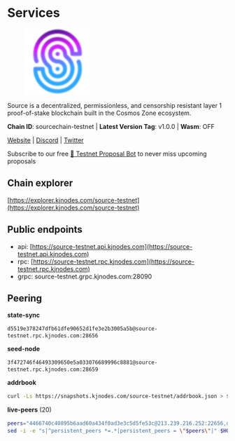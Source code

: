 # Services

<figure><img src="https://raw.githubusercontent.com/kj89/cosmos-images/main/logos/source.png" width="150" alt=""><figcaption></figcaption></figure>

Source is a decentralized, permissionless, and censorship resistant layer 1 proof-of-stake blockchain built in the Cosmos Zone ecosystem.

**Chain ID**: sourcechain-testnet | **Latest Version Tag**: v1.0.0 | **Wasm**: OFF

[Website](https://www.sourceprotocol.io/) | [Discord](https://discord.io/SourceProtocol) | [Twitter](https://www.twitter.com/sourceprotocol_)



Subscribe to our free [🤖 Testnet Proposal Bot](https://t.me/kjnodes_testnet_proposal_bot) to never miss upcoming proposals


## Chain explorer
[https://explorer.kjnodes.com/source-testnet](https://explorer.kjnodes.com/source-testnet)

## Public endpoints

* api: [https://source-testnet.api.kjnodes.com](https://source-testnet.api.kjnodes.com)
* rpc: [https://source-testnet.rpc.kjnodes.com](https://source-testnet.rpc.kjnodes.com)
* grpc: source-testnet.grpc.kjnodes.com:28090

## Peering

**state-sync**

```text
d5519e378247dfb61dfe90652d1fe3e2b3005a5b@source-testnet.rpc.kjnodes.com:28656
```

**seed-node**

```text
3f472746f46493309650e5a033076689996c8881@source-testnet.rpc.kjnodes.com:28659
```

**addrbook**
```bash
curl -Ls https://snapshots.kjnodes.com/source-testnet/addrbook.json > $HOME/.source/config/addrbook.json
```

**live-peers** (20)
```bash
peers="4466740c40895b6aad60a434f0ad3e3c5d5fe53c@213.239.216.252:22656,ddb472d197b8a732bb3f8878035603769aa4c85b@161.35.75.82:26656,1450d99427abd81410c6f8032aec25961bf7bf89@80.82.215.19:36656,829e2377df43a9f8e43ac6d886763c2a7b27a77c@195.2.93.179:26656,b99c46a83e72280ccdb81994fd60b9b1cc74b1ab@84.21.171.142:26656,291a397d001fca8cf2991dfce8bc6f724d44295c@75.119.132.25:29656,82d31c68dd604bbcd547eef014df465ee986b1d0@193.46.243.160:26656,fabc85731f628d8dd1cb20c865c36832ea624772@65.108.88.28:26656,5755422056c55063f76e4dd0c4245904640ec34b@135.181.149.90:26656,03d324b03078e3bd38c7c7550988362d11106ce4@135.181.198.246:26656,148afdfb995b3aa727727a49c23324a804410a90@95.216.7.169:46656,8b75c926d4060560dbbead7d8b0300b7b411ff9b@5.252.193.133:26656,d5519e378247dfb61dfe90652d1fe3e2b3005a5b@65.109.68.190:28656,f2936d8f0ae99b9fa99d179f746faacc9c41a5c3@65.108.158.181:26656,b24ae5d099d5564a227aa7b1a8278293b8db0cfa@185.255.131.27:26656,5a685935a69374c65c2fef0e61d31958cbf08614@213.239.215.77:22656,bdf9b6ad38b803358e7fd99f35b14795ebcd8144@190.2.155.67:29656,9d16b552697cdce3c8b4f23de53708533d99bc59@165.232.144.133:26656,b20497b3fb86603d04e00024766ec07dc3fe7e48@65.108.76.44:11563,4675f239ef3bd4cef7fa2770232b2eeea0008260@212.118.38.133:26656"
sed -i -e "s|^persistent_peers *=.*|persistent_peers = \"$peers\"|" $HOME/.source/config/config.toml
```
